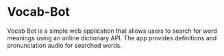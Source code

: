 # Vocab-Bot
Vocab Bot is a simple web application that allows users to search for word meanings using an online dictionary API. The app provides definitions and pronunciation audio for searched words.
